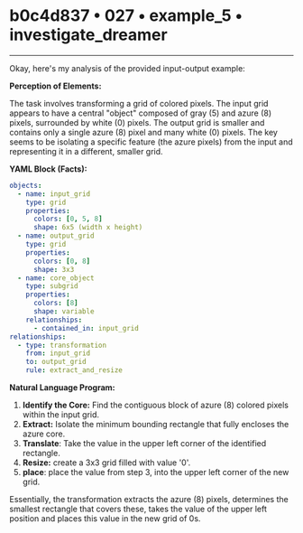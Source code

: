 # b0c4d837 • 027 • example_5 • investigate_dreamer

---
Okay, here's my analysis of the provided input-output example:

**Perception of Elements:**

The task involves transforming a grid of colored pixels. The input grid appears to have a central "object" composed of gray (5) and azure (8) pixels, surrounded by white (0) pixels. The output grid is smaller and contains only a single azure (8) pixel and many white (0) pixels. The key seems to be isolating a specific feature (the azure pixels) from the input and representing it in a different, smaller grid.

**YAML Block (Facts):**



```yaml
objects:
  - name: input_grid
    type: grid
    properties:
      colors: [0, 5, 8]
      shape: 6x5 (width x height)
  - name: output_grid
    type: grid
    properties:
      colors: [0, 8]
      shape: 3x3
  - name: core_object
    type: subgrid
    properties:
      colors: [8]
      shape: variable
    relationships:
      - contained_in: input_grid
relationships:
  - type: transformation
    from: input_grid
    to: output_grid
    rule: extract_and_resize
```



**Natural Language Program:**

1.  **Identify the Core:** Find the contiguous block of azure (8) colored pixels within the input grid.
2.  **Extract:** Isolate the minimum bounding rectangle that fully encloses the azure core.
3. **Translate**: Take the value in the upper left corner of the identified rectangle.
4. **Resize:** create a 3x3 grid filled with value '0'.
5. **place**: place the value from step 3, into the upper left corner of the new grid.

Essentially, the transformation extracts the azure (8) pixels, determines the smallest rectangle that covers these, takes the value of the upper left position and places this value in the new grid of 0s.

